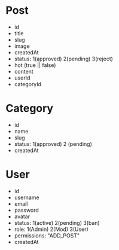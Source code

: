 # Post

- id
- title
- slug
- image
- createdAt
- status: 1(approved) 2(pending) 3(reject)
- hot (true || false)
- content
- userId
- categoryId

# Category

- id
- name
- slug
- status: 1(approved) 2 (pending)
- createdAt

# User

- id
- username
- email
- password
- avatar
- status: 1(active) 2(pending) 3(ban)
- role: 1(Admin) 2(Mod) 3(User)
- permissions: "ADD_POST"
- createdAt
